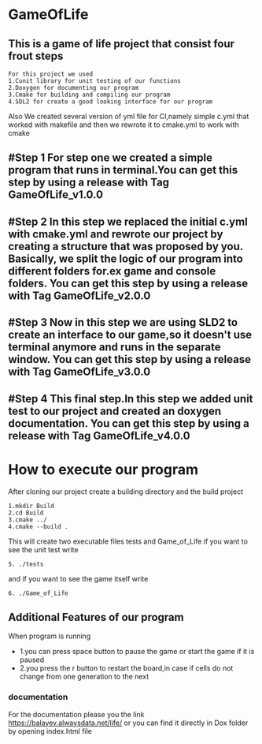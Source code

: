 # GameOfLife
## This is a game of life project that consist four frout steps

```
For this project we used 
1.Cunit library for unit testing of our functions
2.Doxygen for documenting our program
3.Cmake for building and compiling our program 
4.SDL2 for create a good looking interface for our program
```



Also We created several version of yml file for CI,namely simple c.yml that worked with makefile and then we rewrote it to cmake.yml to work with cmake 


#Step 1
For step one we created a simple program that runs in terminal.You can get this step by using a release with Tag GameOfLife_v1.0.0
---
#Step 2
In this step we replaced the initial c.yml with cmake.yml and rewrote our project by creating a structure that was proposed by you.
Basically, we split the logic of our program into different folders for.ex game and console folders.
You can get this step by using a release with Tag GameOfLife_v2.0.0
---
#Step 3
Now in this step we are using SLD2 to create an interface to our game,so it doesn't use terminal anymore and runs in the separate window.
You can get this step by using a release with Tag GameOfLife_v3.0.0
---
#Step 4
This final step.In this step we added unit test to our project and created an doxygen documentation.
You can get this step by using a release with Tag GameOfLife_v4.0.0
---

# How to execute our program
After cloning our project create a building directory and the build project
```
1.mkdir Build
2.cd Build
3.cmake ../
4.cmake --build .
```
This will create two executable files tests and Game_of_Life
if you want to see the unit test write 
```
5. ./tests
```
and if you want to see the game itself write 
```
6. ./Game_of_Life
```


## Additional Features of our program
When program is running 
- 1.you can press space button to pause the game or start the game if it is paused 
- 2.you press the r button to restart the board,in case if cells do not change from one generation to the next

### documentation
For the documentation please you the link 
https://balayev.alwaysdata.net/life/
or you can find it directly in Dox folder by opening index.html file
